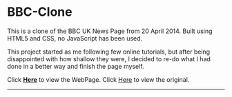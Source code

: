 # BBC-Clone
This is a clone of the BBC UK News Page from 20 April 2014. 
Built using HTML5 and CSS, no JavaScript has been used.

This project started as me following few online tutorials, but after being disappointed with how shallow they were, I decided to re-do what I had done in a better way and finish the page myself.

Click <a href="https://f54vnfg.github.io/BBC-Clone/"> <strong>Here</strong></a> to view the WebPage.
Click <a href="https://web.archive.org/web/20140420051805/http://www.bbc.co.uk/news/uk/"> Here</a> to view the original.

-------
